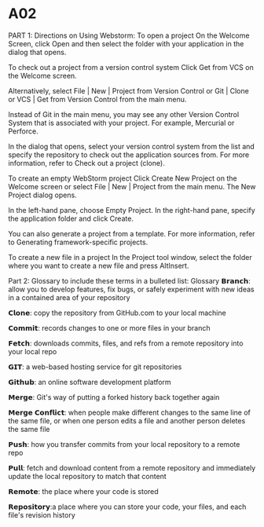 # A02

PART 1: Directions on Using Webstorm: To open a project﻿
On the Welcome Screen, click Open and then select the folder with your application in the dialog that opens.

To check out a project from a version control system﻿
Click Get from VCS on the Welcome screen.

Alternatively, select File | New | Project from Version Control or Git | Clone or VCS | Get from Version Control from the main menu.

Instead of Git in the main menu, you may see any other Version Control System that is associated with your project. For example, Mercurial or Perforce.

In the dialog that opens, select your version control system from the list and specify the repository to check out the application sources from. For more information, refer to Check out a project (clone).

To create an empty WebStorm project﻿
Click Create New Project on the Welcome screen or select File | New | Project from the main menu. The New Project dialog opens.

In the left-hand pane, choose Empty Project. In the right-hand pane, specify the application folder and click Create.

You can also generate a project from a template. For more information, refer to Generating framework-specific projects.

To create a new file in a project﻿
In the Project tool window, select the folder where you want to create a new file and press AltInsert.


Part 2: Glossary to include these terms in a bulleted list:
Glossary
𝗕𝗿𝗮𝗻𝗰𝗵: allow you to develop features, fix bugs, or safely experiment with new ideas in a contained area of your repository

𝗖𝗹𝗼𝗻𝗲: copy the repository from GitHub.com to your local machine

𝗖𝗼𝗺𝗺𝗶𝘁: records changes to one or more files in your branch

𝗙𝗲𝘁𝗰𝗵: downloads commits, files, and refs from a remote repository into your local repo

𝗚𝗜𝗧: a web-based hosting service for git repositories

𝗚𝗶𝘁𝗵𝘂𝗯: an online software development platform

𝗠𝗲𝗿𝗴𝗲: Git's way of putting a forked history back together again

𝗠𝗲𝗿𝗴𝗲 𝗖𝗼𝗻𝗳𝗹𝗶𝗰𝘁: when people make different changes to the same line of the same file, or when one person edits a file and another person deletes the same file

𝗣𝘂𝘀𝗵: how you transfer commits from your local repository to a remote repo

𝗣𝘂𝗹𝗹: fetch and download content from a remote repository and immediately update the local repository to match that content

𝗥𝗲𝗺𝗼𝘁𝗲: the place where your code is stored

𝗥𝗲𝗽𝗼𝘀𝗶𝘁𝗼𝗿𝘆:a place where you can store your code, your files, and each file's revision history
